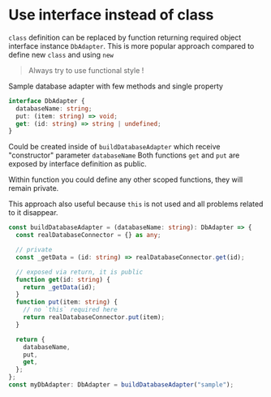 # Use interface instead of class

`class` definition can be replaced by function returning required object interface instance `DbAdapter`.
This is more popular approach compared to define new `class` and using `new`

> Always try to use functional style !

Sample database adapter with few methods and single property

```ts
interface DbAdapter {
  databaseName: string;
  put: (item: string) => void;
  get: (id: string) => string | undefined;
}
```

Could be created inside of `buildDatabaseAdapter` which receive "constructor" parameter `databaseName`
Both functions `get` and `put` are exposed by interface definition as public.

Within function you could define any other scoped functions, they will remain private.

This approach also useful because `this` is not used and all problems related to it disappear.

```ts
const buildDatabaseAdapter = (databaseName: string): DbAdapter => {
  const realDatabaseConnector = {} as any;

  // private
  const _getData = (id: string) => realDatabaseConnector.get(id);

  // exposed via return, it is public
  function get(id: string) {
    return _getData(id);
  }
  function put(item: string) {
    // no `this` required here
    return realDatabaseConnector.put(item);
  }

  return {
    databaseName,
    put,
    get,
  };
};
const myDbAdapter: DbAdapter = buildDatabaseAdapter("sample");
```
